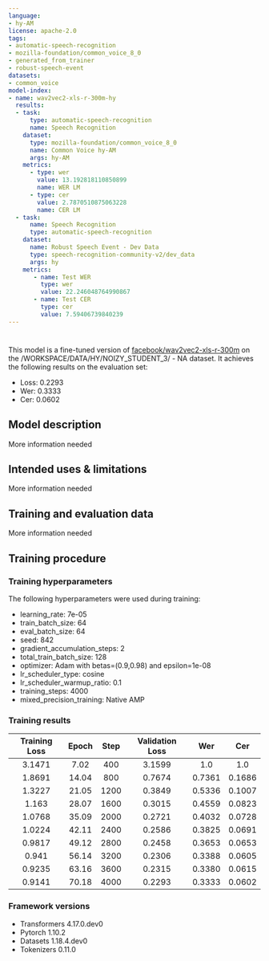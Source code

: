```yaml
---
language:
- hy-AM
license: apache-2.0
tags:
- automatic-speech-recognition
- mozilla-foundation/common_voice_8_0
- generated_from_trainer
- robust-speech-event
datasets:
- common_voice
model-index:
- name: wav2vec2-xls-r-300m-hy
  results:
  - task: 
      type: automatic-speech-recognition
      name: Speech Recognition
    dataset:
      type: mozilla-foundation/common_voice_8_0
      name: Common Voice hy-AM
      args: hy-AM
    metrics:
      - type: wer
        value: 13.192818110850899
        name: WER LM
      - type: cer
        value: 2.7870510875063228
        name: CER LM
  - task: 
      name: Speech Recognition
      type: automatic-speech-recognition
    dataset:
      name: Robust Speech Event - Dev Data
      type: speech-recognition-community-v2/dev_data
      args: hy
    metrics:
       - name: Test WER
         type: wer
         value: 22.246048764990867
       - name: Test CER
         type: cer
         value: 7.59406739840239
---
```


<!-- This model card has been generated automatically according to the information the Trainer had access to. You
should probably proofread and complete it, then remove this comment. -->

# 

This model is a fine-tuned version of [facebook/wav2vec2-xls-r-300m](https://huggingface.co/facebook/wav2vec2-xls-r-300m) on the /WORKSPACE/DATA/HY/NOIZY_STUDENT_3/ - NA dataset.
It achieves the following results on the evaluation set:
- Loss: 0.2293
- Wer: 0.3333
- Cer: 0.0602

## Model description

More information needed

## Intended uses & limitations

More information needed

## Training and evaluation data

More information needed

## Training procedure

### Training hyperparameters

The following hyperparameters were used during training:
- learning_rate: 7e-05
- train_batch_size: 64
- eval_batch_size: 64
- seed: 842
- gradient_accumulation_steps: 2
- total_train_batch_size: 128
- optimizer: Adam with betas=(0.9,0.98) and epsilon=1e-08
- lr_scheduler_type: cosine
- lr_scheduler_warmup_ratio: 0.1
- training_steps: 4000
- mixed_precision_training: Native AMP

### Training results

| Training Loss | Epoch | Step | Validation Loss | Wer    | Cer    |
|:-------------:|:-----:|:----:|:---------------:|:------:|:------:|
| 3.1471        | 7.02  | 400  | 3.1599          | 1.0    | 1.0    |
| 1.8691        | 14.04 | 800  | 0.7674          | 0.7361 | 0.1686 |
| 1.3227        | 21.05 | 1200 | 0.3849          | 0.5336 | 0.1007 |
| 1.163         | 28.07 | 1600 | 0.3015          | 0.4559 | 0.0823 |
| 1.0768        | 35.09 | 2000 | 0.2721          | 0.4032 | 0.0728 |
| 1.0224        | 42.11 | 2400 | 0.2586          | 0.3825 | 0.0691 |
| 0.9817        | 49.12 | 2800 | 0.2458          | 0.3653 | 0.0653 |
| 0.941         | 56.14 | 3200 | 0.2306          | 0.3388 | 0.0605 |
| 0.9235        | 63.16 | 3600 | 0.2315          | 0.3380 | 0.0615 |
| 0.9141        | 70.18 | 4000 | 0.2293          | 0.3333 | 0.0602 |


### Framework versions

- Transformers 4.17.0.dev0
- Pytorch 1.10.2
- Datasets 1.18.4.dev0
- Tokenizers 0.11.0
